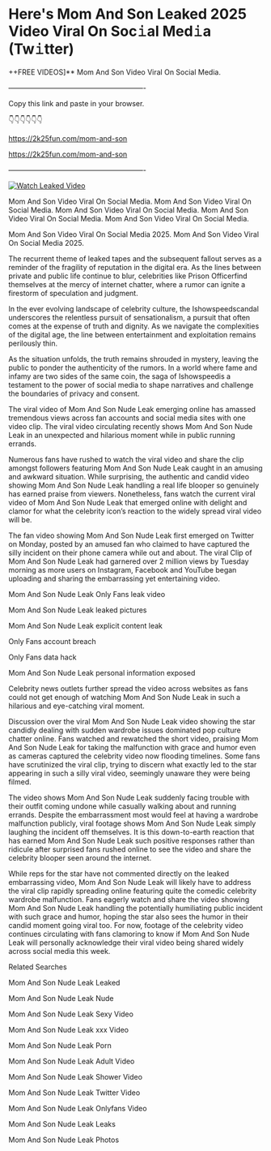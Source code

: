 # Here's Mom And Son Leaked 2025 Video Viral On Soc𝚒al Med𝚒a (Tw𝚒tter)

++FREE VIDEOS]** Mom And Son Video Viral On Social Media.

———————————————————-

Copy this link and paste in your browser.

👇👇👇👇👇👇

https://2k25fun.com/mom-and-son

https://2k25fun.com/mom-and-son

———————————————————-

[![Watch Leaked Video](https://miro.medium.com/v2/resize:fit:828/format:webp/1*cilzJN44JGOrTw9NJCrNHA.gif "Watch Leaked Video")](https://2k25fun.com/mom-and-son)

Mom And Son Video Viral On Social Media. Mom And Son Video Viral On Social Media. Mom And Son Video Viral On Social Media. Mom And Son Video Viral On Social Media. Mom And Son Video Viral On Social Media.

Mom And Son Video Viral On Social Media 2025. Mom And Son Video Viral On Social Media 2025.

The recurrent theme of leaked tapes and the subsequent fallout serves as a reminder of the fragility of reputation in the digital era. As the lines between private and public life continue to blur, celebrities like Prison Officerfind themselves at the mercy of internet chatter, where a rumor can ignite a firestorm of speculation and judgment.

In the ever evolving landscape of celebrity culture, the Ishowspeedscandal underscores the relentless pursuit of sensationalism, a pursuit that often comes at the expense of truth and dignity. As we navigate the complexities of the digital age, the line between entertainment and exploitation remains perilously thin.

As the situation unfolds, the truth remains shrouded in mystery, leaving the public to ponder the authenticity of the rumors. In a world where fame and infamy are two sides of the same coin, the saga of Ishowspeedis a testament to the power of social media to shape narratives and challenge the boundaries of privacy and consent.

The viral video of Mom And Son Nude Leak emerging online has amassed tremendous views across fan accounts and social media sites with one video clip. The viral video circulating recently shows Mom And Son Nude Leak in an unexpected and hilarious moment while in public running errands.

Numerous fans have rushed to watch the viral video and share the clip amongst followers featuring Mom And Son Nude Leak caught in an amusing and awkward situation. While surprising, the authentic and candid video showing Mom And Son Nude Leak handling a real life blooper so genuinely has earned praise from viewers. Nonetheless, fans watch the current viral video of Mom And Son Nude Leak that emerged online with delight and clamor for what the celebrity icon’s reaction to the widely spread viral video will be.

The fan video showing Mom And Son Nude Leak first emerged on Twitter on Monday, posted by an amused fan who claimed to have captured the silly incident on their phone camera while out and about. The viral Clip of Mom And Son Nude Leak had garnered over 2 million views by Tuesday morning as more users on Instagram, Facebook and YouTube began uploading and sharing the embarrassing yet entertaining video.

Mom And Son Nude Leak Only Fans leak video

Mom And Son Nude Leak leaked pictures

Mom And Son Nude Leak explicit content leak

Only Fans account breach

Only Fans data hack

Mom And Son Nude Leak personal information exposed

Celebrity news outlets further spread the video across websites as fans could not get enough of watching Mom And Son Nude Leak in such a hilarious and eye-catching viral moment.

Discussion over the viral Mom And Son Nude Leak video showing the star candidly dealing with sudden wardrobe issues dominated pop culture chatter online. Fans watched and rewatched the short video, praising Mom And Son Nude Leak for taking the malfunction with grace and humor even as cameras captured the celebrity video now flooding timelines. Some fans have scrutinized the viral clip, trying to discern what exactly led to the star appearing in such a silly viral video, seemingly unaware they were being filmed.

The video shows Mom And Son Nude Leak suddenly facing trouble with their outfit coming undone while casually walking about and running errands. Despite the embarrassment most would feel at having a wardrobe malfunction publicly, viral footage shows Mom And Son Nude Leak simply laughing the incident off themselves. It is this down-to-earth reaction that has earned Mom And Son Nude Leak such positive responses rather than ridicule after surprised fans rushed online to see the video and share the celebrity blooper seen around the internet.

While reps for the star have not commented directly on the leaked embarrassing video, Mom And Son Nude Leak will likely have to address the viral clip rapidly spreading online featuring quite the comedic celebrity wardrobe malfunction. Fans eagerly watch and share the video showing Mom And Son Nude Leak handling the potentially humiliating public incident with such grace and humor, hoping the star also sees the humor in their candid moment going viral too. For now, footage of the celebrity video continues circulating with fans clamoring to know if Mom And Son Nude Leak will personally acknowledge their viral video being shared widely across social media this week.

Related Searches

Mom And Son Nude Leak Leaked

Mom And Son Nude Leak Nude

Mom And Son Nude Leak Sexy Video

Mom And Son Nude Leak xxx Video

Mom And Son Nude Leak Porn

Mom And Son Nude Leak Adult Video

Mom And Son Nude Leak Shower Video

Mom And Son Nude Leak Twitter Video

Mom And Son Nude Leak Onlyfans Video

Mom And Son Nude Leak Leaks

Mom And Son Nude Leak Photos